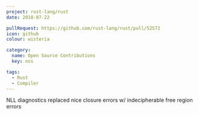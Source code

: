 ```yaml
---
project: rust-lang/rust
date: 2018-07-22

pullRequest: https://github.com/rust-lang/rust/pull/52572
icon: github
colour: wisteria

category:
  name: Open Source Contributions
  key: oss

tags:
  - Rust
  - Compiler
---
```

NLL diagnostics replaced nice closure errors w/ indecipherable free region errors
